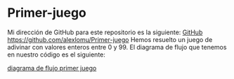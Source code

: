 # Primer-juego

Mi dirección de GitHub para este repositorio es la siguiente: [GitHub](https://github.com/alexlomu/Primer-juego)
https://github.com/alexlomu/Primer-juego
Hemos resuelto un juego de adivinar con valores enteros entre 0 y 99.
El diagrama de flujo que tenemos en nuestro código es el siguiente:

[diagrama de flujo primer juego](/alexlomu/Primer-juego/figma_adivina_numero.jpg)

